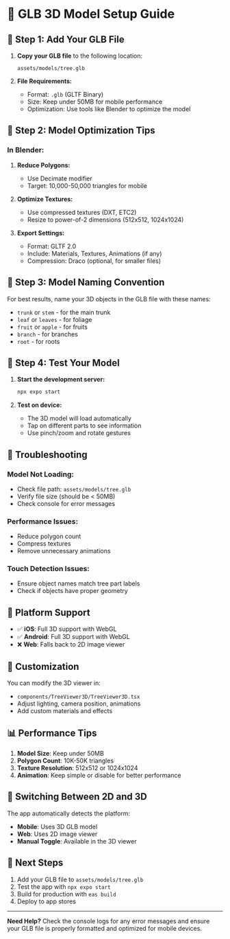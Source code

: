 # 🌳 GLB 3D Model Setup Guide

## 📁 **Step 1: Add Your GLB File**

1. **Copy your GLB file** to the following location:
   ```
   assets/models/tree.glb
   ```

2. **File Requirements:**
   - Format: `.glb` (GLTF Binary)
   - Size: Keep under 50MB for mobile performance
   - Optimization: Use tools like Blender to optimize the model

## 🔧 **Step 2: Model Optimization Tips**

### **In Blender:**
1. **Reduce Polygons:**
   - Use Decimate modifier
   - Target: 10,000-50,000 triangles for mobile

2. **Optimize Textures:**
   - Use compressed textures (DXT, ETC2)
   - Resize to power-of-2 dimensions (512x512, 1024x1024)

3. **Export Settings:**
   - Format: GLTF 2.0
   - Include: Materials, Textures, Animations (if any)
   - Compression: Draco (optional, for smaller files)

## 🎯 **Step 3: Model Naming Convention**

For best results, name your 3D objects in the GLB file with these names:
- `trunk` or `stem` - for the main trunk
- `leaf` or `leaves` - for foliage
- `fruit` or `apple` - for fruits
- `branch` - for branches
- `root` - for roots

## 🚀 **Step 4: Test Your Model**

1. **Start the development server:**
   ```bash
   npx expo start
   ```

2. **Test on device:**
   - The 3D model will load automatically
   - Tap on different parts to see information
   - Use pinch/zoom and rotate gestures

## 🐛 **Troubleshooting**

### **Model Not Loading:**
- Check file path: `assets/models/tree.glb`
- Verify file size (should be < 50MB)
- Check console for error messages

### **Performance Issues:**
- Reduce polygon count
- Compress textures
- Remove unnecessary animations

### **Touch Detection Issues:**
- Ensure object names match tree part labels
- Check if objects have proper geometry

## 📱 **Platform Support**

- ✅ **iOS**: Full 3D support with WebGL
- ✅ **Android**: Full 3D support with WebGL
- ❌ **Web**: Falls back to 2D image viewer

## 🎨 **Customization**

You can modify the 3D viewer in:
- `components/TreeViewer3D/TreeViewer3D.tsx`
- Adjust lighting, camera position, animations
- Add custom materials and effects

## 📊 **Performance Tips**

1. **Model Size**: Keep under 50MB
2. **Polygon Count**: 10K-50K triangles
3. **Texture Resolution**: 512x512 or 1024x1024
4. **Animation**: Keep simple or disable for better performance

## 🔄 **Switching Between 2D and 3D**

The app automatically detects the platform:
- **Mobile**: Uses 3D GLB model
- **Web**: Uses 2D image viewer
- **Manual Toggle**: Available in the 3D viewer

## 📝 **Next Steps**

1. Add your GLB file to `assets/models/tree.glb`
2. Test the app with `npx expo start`
3. Build for production with `eas build`
4. Deploy to app stores

---

**Need Help?** Check the console logs for any error messages and ensure your GLB file is properly formatted and optimized for mobile devices.
